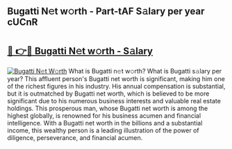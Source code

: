 ## Bugatti N𝚎t w𝚘rth - Part-tAF S𝚊lary per year cUCnR

# <h2><a href="http://gc1hpud.nevu.top/?p=Bugatti">🔗 👉🔴 Bugatti N𝚎t w𝚘rth - S𝚊lary</a></h2>

[![Bugatti N𝚎t W𝚘rth](https://i.imgur.com/Oavwk0R.jpeg)](http://gc1hpud.nevu.top/?p=Bugatti)
What is Bugatti n𝚎t w𝚘rth? What is Bugatti s𝚊lary per year?
This affluent person's Bugatti net worth is significant, making him one of the richest figures in his industry. His annual compensation is substantial, but it is outmatched by Bugatti net worth, which is believed to be more significant due to his numerous business interests and valuable real estate holdings. This prosperous man, whose Bugatti net worth is among the highest globally, is renowned for his business acumen and financial intelligence. With a Bugatti net worth in the billions and a substantial income, this wealthy person is a leading illustration of the power of diligence, perseverance, and financial acumen.
